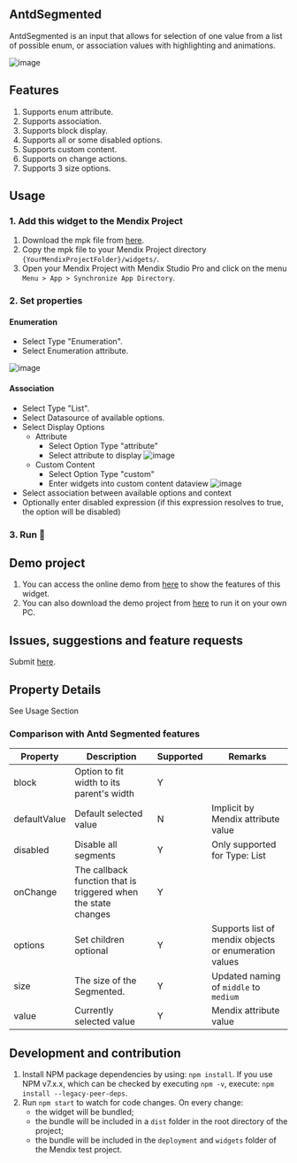 ## AntdSegmented
AntdSegmented is an input that allows for selection of one value from a list of possible enum, or association values with highlighting and animations.

![image](https://github.com/jonathan-schmitt-mx/mendix-antd-segmented/assets/98909328/9ac27eac-cd4e-48b3-9e73-72ea1bd6f6ec)

## Features
1. Supports enum attribute.
2. Supports association.
3. Supports block display.
4. Supports all or some disabled options.
5. Supports custom content.
6. Supports on change actions.
7. Supports 3 size options.

## Usage

### 1. Add this widget to the Mendix Project

1. Download the mpk file from [here](https://github.com/jonathan-schmitt-mx/mendix-antd-segmented/releases).
2. Copy the mpk file to your Mendix Project directory `{YourMendixProjectFolder}/widgets/`.
3. Open your Mendix Project with Mendix Studio Pro and click on the menu `Menu > App > Synchronize App Directory`.

### 2. Set properties

#### Enumeration
* Select Type "Enumeration".
* Select Enumeration attribute.

![image](https://github.com/jonathan-schmitt-mx/mendix-antd-segmented/assets/98909328/2f71377c-a47d-4508-9b8e-327501916be9)

#### Association
* Select Type "List".
* Select Datasource of available options.
* Select Display Options
    - Attribute
        * Select Option Type "attribute"
        * Select attribute to display
          ![image](https://github.com/jonathan-schmitt-mx/mendix-antd-segmented/assets/98909328/1641ff92-db64-4611-9d48-4722f38a6652)
    - Custom Content
        * Select Option Type "custom"
        * Enter widgets into custom content dataview
          ![image](https://github.com/jonathan-schmitt-mx/mendix-antd-segmented/assets/98909328/9611d8d3-38de-405b-ba7b-7d6033ff8e7e)
* Select association between available options and context
* Optionally enter disabled expression (if this expression resolves to true, the option will be disabled)

### 3. Run 🙂

## Demo project
1. You can access the online demo from [here](https://demo-antdwidgets100.apps.ap-2a.mendixcloud.com) to show the features of this widget.   
2. You can also download the demo project from [here](https://github.com/zjh1943/mendx-antd-widgets-show) to run it on your own PC.

## Issues, suggestions and feature requests
Submit [here](https://github.com/jonathan-schmitt-mx/mendix-antd-segmented/issues).

## Property Details
See Usage Section

### Comparison with Antd Segmented features

| Property | Description | Supported | Remarks |
| --- | --- | --- | --- |
| block | Option to fit width to its parent\'s width | Y |  |
| defaultValue | Default selected value | N | Implicit by Mendix attribute value |
| disabled | Disable all segments | Y | Only supported for Type: List |
| onChange | The callback function that is triggered when the state changes | Y |  |
| options | Set children optional | Y | Supports list of mendix objects or enumeration values |
| size | The size of the Segmented. | Y | Updated naming of `middle` to `medium` |
| value | Currently selected value | Y | Mendix attribute value |

## Development and contribution

1. Install NPM package dependencies by using: `npm install`. If you use NPM v7.x.x, which can be checked by executing `npm -v`, execute: `npm install --legacy-peer-deps`.
1. Run `npm start` to watch for code changes. On every change:
    - the widget will be bundled;
    - the bundle will be included in a `dist` folder in the root directory of the project;
    - the bundle will be included in the `deployment` and `widgets` folder of the Mendix test project.
